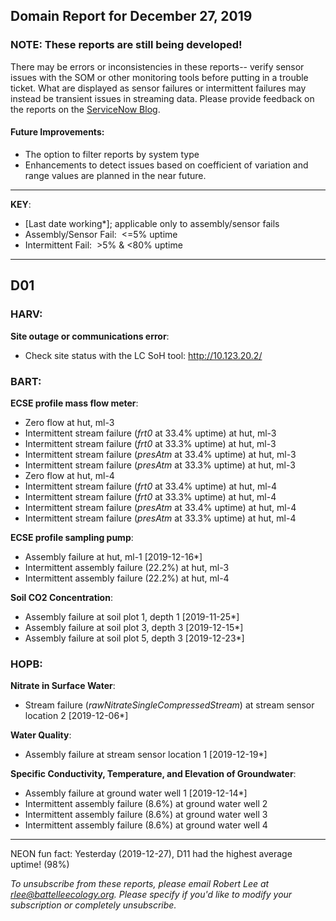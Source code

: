 ## Domain Report for December 27, 2019


### NOTE: These reports are still being developed!
There may be errors or inconsistencies in these reports-- verify sensor issues with the SOM or other monitoring tools before putting in a trouble ticket. What are displayed as sensor failures or intermittent failures may instead be transient issues in streaming data.
Please provide feedback on the reports on the [ServiceNow Blog](https://neon.service-now.com/community?id=community_blog&sys_id=9b4fbe8adbed734017ecf9041d9619be).

#### Future Improvements: 
 - The option to filter reports by system type 
 - Enhancements to detect issues based on coefficient of variation and range values are planned in the near future.

***

**KEY**:

 - [Last date working*]; applicable only to assembly/sensor fails
 - Assembly/Sensor Fail:&nbsp;&nbsp;<=5% uptime
 - Intermittent Fail:&nbsp;&nbsp;>5% & <80% uptime

***
## D01

### HARV:

**Site outage or communications error**:
 - Check site status with the LC SoH tool: http://10.123.20.2/

### BART:

**ECSE profile mass flow meter**:
 - Zero flow at hut, ml-3
 - Intermittent stream failure (_frt0_ at 33.4% uptime) at hut, ml-3
 - Intermittent stream failure (_frt0_ at 33.3% uptime) at hut, ml-3
 - Intermittent stream failure (_presAtm_ at 33.4% uptime) at hut, ml-3
 - Intermittent stream failure (_presAtm_ at 33.3% uptime) at hut, ml-3
 - Zero flow at hut, ml-4
 - Intermittent stream failure (_frt0_ at 33.4% uptime) at hut, ml-4
 - Intermittent stream failure (_frt0_ at 33.3% uptime) at hut, ml-4
 - Intermittent stream failure (_presAtm_ at 33.4% uptime) at hut, ml-4
 - Intermittent stream failure (_presAtm_ at 33.3% uptime) at hut, ml-4

**ECSE profile sampling pump**:
 - Assembly failure at hut, ml-1 [2019-12-16*]
 - Intermittent assembly failure (22.2%) at hut, ml-3
 - Intermittent assembly failure (22.2%) at hut, ml-4

**Soil CO2 Concentration**:
 - Assembly failure at soil plot 1, depth 1 [2019-11-25*]
 - Assembly failure at soil plot 3, depth 3 [2019-12-15*]
 - Assembly failure at soil plot 5, depth 3 [2019-12-23*]

### HOPB:

**Nitrate in Surface Water**:
 - Stream failure (_rawNitrateSingleCompressedStream_) at stream sensor location 2 [2019-12-06*]

**Water Quality**:
 - Assembly failure at stream sensor location 1 [2019-12-19*]

**Specific Conductivity, Temperature, and Elevation of Groundwater**:
 - Assembly failure at ground water well 1 [2019-12-14*]
 - Intermittent assembly failure (8.6%) at ground water well 2
 - Intermittent assembly failure (8.6%) at ground water well 3
 - Intermittent assembly failure (8.6%) at ground water well 4

***
NEON fun fact: Yesterday (2019-12-27), D11 had the highest average uptime! (98%)

_To unsubscribe from these reports, please email Robert Lee at rlee@battelleecology.org. Please specify if you'd like to modify your subscription or completely unsubscribe._
